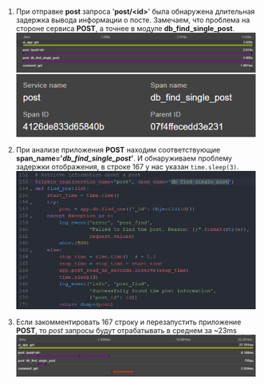 1. При отправке **post** запроса '**post/\<id\>**' была обнаружена длительная задержка вывода информации о посте.
   Замечаем, что проблема на стороне сервиса **POST**, а точнее в модуле **db_find_single_post**.
![alt text](image-1.png)
![alt text](image-2.png)

2. При анализе приложения **POST** находим соответствующие **span_name='*db_find_single_post*'**.
   И обнаруживаем проблему задержки отображения, в строке 167 у нас указан `time.sleep(3)`.
![alt text](image-3.png)

3. Если закомментировать 167 строку и перезапустить приложение **POST**, то *post* запросы будут отрабатывать в среднем за ~23ms
![alt text](image-4.png)

